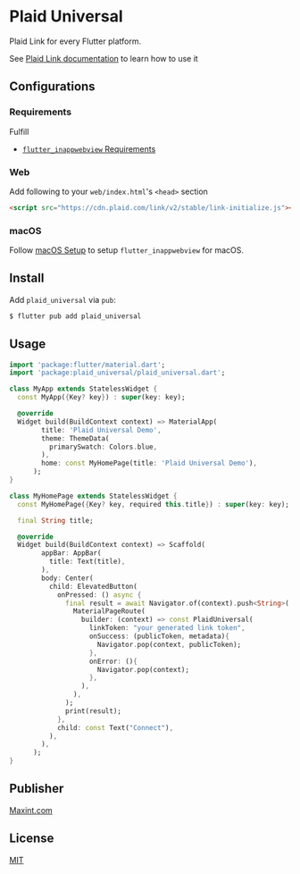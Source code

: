 # Plaid Universal

Plaid Link for every Flutter platform.

See [Plaid Link documentation](https://plaid.com/docs/link/) to learn how to use it


## Configurations

### Requirements
Fulfill 
- [`flutter_inappwebview` Requirements](https://pub.dev/packages/flutter_inappwebview#requirements)

### Web

Add following to your `web/index.html`'s `<head>` section

```html
<script src="https://cdn.plaid.com/link/v2/stable/link-initialize.js"></script>
```

### macOS

Follow [macOS Setup](https://inappwebview.dev/docs/intro/#setup-macos) to setup `flutter_inappwebview` for macOS.


## Install

Add `plaid_universal` via `pub`:

```bash
$ flutter pub add plaid_universal
```


## Usage

```dart
import 'package:flutter/material.dart';
import 'package:plaid_universal/plaid_universal.dart';

class MyApp extends StatelessWidget {
  const MyApp({Key? key}) : super(key: key);

  @override
  Widget build(BuildContext context) => MaterialApp(
        title: 'Plaid Universal Demo',
        theme: ThemeData(
          primarySwatch: Colors.blue,
        ),
        home: const MyHomePage(title: 'Plaid Universal Demo'),
      );
}

class MyHomePage extends StatelessWidget {
  const MyHomePage({Key? key, required this.title}) : super(key: key);

  final String title;

  @override
  Widget build(BuildContext context) => Scaffold(
        appBar: AppBar(
          title: Text(title),
        ),
        body: Center(
          child: ElevatedButton(
            onPressed: () async {
              final result = await Navigator.of(context).push<String>(
                MaterialPageRoute(
                  builder: (context) => const PlaidUniversal(
                    linkToken: "your generated link token",
                    onSuccess: (publicToken, metadata){
                      Navigator.pop(context, publicToken);
                    },
                    onError: (){
                      Navigator.pop(context);
                    },
                  ),
                ),
              );
              print(result);
            },
            child: const Text("Connect"),
          ),
        ),
      );
}
```

## Publisher

[Maxint.com](https://maxint.com)

## License

[MIT](/LICENSE)